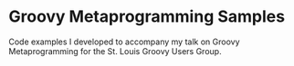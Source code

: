 Groovy Metaprogramming Samples
==============================

Code examples I developed to accompany my talk on Groovy Metaprogramming for the St. Louis Groovy Users Group.

